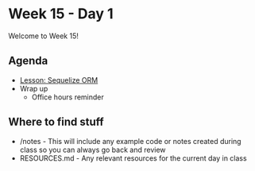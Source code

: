 # Week 15 - Day 1

Welcome to Week 15!

## Agenda


- [Lesson: Sequelize ORM](https://learn.digitalcrafts.com/flex/lessons/databases/sequelize-orm/)
- Wrap up
  - Office hours reminder

## Where to find stuff
- /notes - This will include any example code or notes created during class so you can always go back and review
- RESOURCES.md - Any relevant resources for the current day in class

